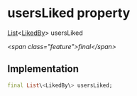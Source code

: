 


# usersLiked property







[List](https:api.flutter.dev/flutter/dart-core/List-class.html)&lt;[LikedBy](../../models_post_post_model/LikedBy-class.md)\> usersLiked
  
_\<span class="feature"\>final\</span\>_






## Implementation

```dart
final List\<LikedBy\> usersLiked;
```







